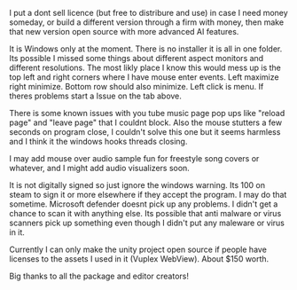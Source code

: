 I put a dont sell licence (but free to distribure and use) in case I need money someday, or build a different version through a firm with money, then make that new version open source with more advanced AI features.

It is Windows only at the moment. There is no installer it is all in one folder. Its possible I missed some things about different aspect monitors and different resolutions. The most likly place I know this would mess up is the top left and right corners where I have mouse enter events. Left maximize right minimize. Bottom row should also minimize. Left click is menu. If theres problems start a Issue on the tab above.

There is some known issues with you tube music page pop ups like "reload page" and "leave page" that I couldnt block. Also the mouse stutters a few seconds on program close, I couldn't solve this one but it seems harmless and I think it the windows hooks threads closing.

I may add mouse over audio sample fun for freestyle song covers or whatever, and I might add audio visualizers soon.

It is not digitally signed so just ignore the windows warning. Its 100 on steam to sign it or more elsewhere if they accept the program. I may do that sometime. Microsoft defender doesnt pick up any problems. I didn't get a chance to scan it with anything else. Its possible that anti malware or virus scanners pick up something even though I didn't put any maleware or virus in it.

Currently I can only make the unity project open source if people have licenses to the assets I used in it (Vuplex WebView). About $150 worth.

Big thanks to all the package and editor creators!
